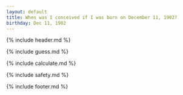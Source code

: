 ```yaml
---
layout: default
title: When was I conceived if I was born on December 11, 1902?
birthday: Dec 11, 1902
---
```


{% include header.md %}

{% include guess.md %}

{% include calculate.md %}

{% include safety.md %}

{% include footer.md %}



